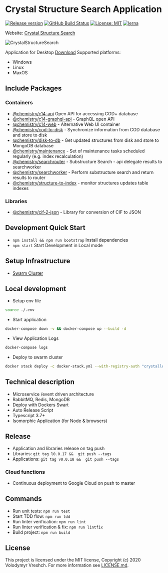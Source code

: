 # Crystal Structure Search Application

[![Release version](https://img.shields.io/github/v/release/chemistry/app.crystallography.io?color=green.svg)](https://github.com/chemistry/app.crystallography.io/releases)
[![GitHub Build Status](https://github.com/chemistry/crystallography.io/workflows/CI/badge.svg)](https://github.com/chemistry/crystallography.io/actions?query=workflow%3ACI)
[![License: MIT](https://img.shields.io/badge/License-MIT-gren.svg)](https://opensource.org/licenses/MIT)
[![lerna](https://img.shields.io/badge/maintained%20with-lerna-cc00ff.svg)](https://lernajs.io/)

Website: [Crystal Structure Search](http://crystallography.io/)

![CrystalStructureSearch](https://github.com/chemistry/crystallography.io/blob/master/crystal-structure-search.png?raw=true)

Application for Desktop [Download](https://github.com/chemistry/app.crystallography.io/releases)
Supported platforms:

* Windows
* Linux
* MaxOS

## Include Packages

### Containers

* [@chemistry/c14-api](https://github.com/chemistry/crystallography.io/tree/master/packages/containers/c14-api)
    Open API for accessing COD+ database
* [@chemistry/c14-graphql-api](https://github.com/chemistry/crystallography.io/tree/master/packages/containers/c14-graphql-api) - GraphQL open API
* [@chemistry/c14-web](https://github.com/chemistry/crystallography.io/tree/master/packages/containers/c14-web) - Alternative Web UI container
* [@chemistry/cod-to-disk](https://github.com/chemistry/crystallography.io/tree/master/packages/containers/cod-to-disk) - Synchronize information from COD database and store to disk
* [@chemistry/disk-to-db](https://github.com/chemistry/crystallography.io/tree/master/packages/containers/disk-to-db) - Get updated structures from disk and store to MongoDB database
* [@chemistry/maintenance](https://github.com/chemistry/crystallography.io/tree/master/packages/containers/maintenance) - Set of maintenance tasks scheduled regularly (e.g. index recalculation)
* [@chemistry/searchrouter](https://github.com/chemistry/crystallography.io/tree/master/packages/containers/searchrouter) - Substructure Search - api delegate results to searchworker
* [@chemistry/searchworker](https://github.com/chemistry/crystallography.io/tree/master/packages/containers/searchworker) - Perform substructure search and return results to router
* [@chemistry/structure-to-index](https://github.com/chemistry/crystallography.io/tree/master/packages/containers/structure-to-index) - monitor structures updates table indexes

### Libraries

* [@chemistry/cif-2-json](https://github.com/chemistry/crystallography.io/tree/master/packages/libraries/cif-2-json) - Library for conversion of CIF to JSON

## Development Quick Start

* `npm install && npm run bootstrap` Install dependencies
* `npm start` Start Development in Local mode

## Setup Infrastructure

* [Swarm Cluster](https://github.com/chemistry/crystallography.io/tree/master/setup)

## Local development

* Setup env file

```bash
source ./.env
```

* Start application

```bash
docker-compose down -v && docker-compose up --build -d
```

* View Application Logs

```bash
docker-compose logs
```

* Deploy to swarm cluster

```bash
docker stack deploy -c docker-stack.yml --with-registry-auth "crystallography-io"
```

## Technical description

* Microservice /event driven architecture
* RabbitMQ, Redis, MongoDB
* Deploy with Dockers Swart
* Auto Release Script
* Typescript 3.7+
* Isomorphic Application (for Node & browsers)

## Release

* Application and libraries release on tag push
* Libraries: `git tag l0.0.17 &&  git push --tags`
* Applications: `git tag v0.0.18 &&  git push --tags`

### Cloud functions

* Continuous deployment to Google Cloud on push to master


## Commands

* Run unit tests: `npm run test`
* Start TDD flow: `npm run tdd`
* Run linter verification: `npm run lint`
* Run linter verification & fix: `npm run lintfix`
* Build project: `npm run build`

## License

  This project is licensed under the MIT license, Copyright (c) 2020 Volodymyr Vreshch.
  For more information see [LICENSE.md](https://github.com/chemistry/crystallography.io/blob/master/LICENSE.md).
